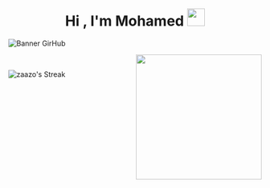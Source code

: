 <h1 align="center"><b>Hi , I'm Mohamed </b><img src="https://media.giphy.com/media/hvRJCLFzcasrR4ia7z/giphy.gif" width="35"></h1>

![Banner GirHub](https://github.com/zaazo/zaazo/assets/99763690/ac69785f-3ef2-4fd1-9c6e-f71fbf69755f)

<picture> <img align="right" src="![zazo logo](https://github.com/zaazo/zaazo/assets/99763690/ee9d8923-5196-4958-9ef5-85b15da668b5)" width = 250px></picture>

<br>
<p></p>

<a>![zaazo's Streak](https://github-readme-streak-stats.herokuapp.com/?user=zaazo&theme=react&hide_border=true)</a>

